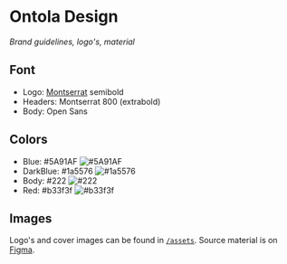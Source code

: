 # Ontola Design

_Brand guidelines, logo's, material_

## Font

- Logo: [Montserrat](https://fonts.google.com/specimen/Montserrat) semibold
- Headers: Montserrat 800 (extrabold)
- Body: Open Sans

## Colors

- Blue: #5A91AF ![#5A91AF](https://placehold.it/15/5A91AF/000000?text=+)
- DarkBlue: #1a5576  ![#1a5576](https://placehold.it/15/1a5576/000000?text=+)
- Body: #222  ![#222](https://placehold.it/15/222/000000?text=+)
- Red: #b33f3f  ![#b33f3f](https://placehold.it/15/b33f3f/000000?text=+)

## Images

Logo's and cover images can be found in [`/assets`](/assets). 
Source material is on [Figma](https://www.figma.com/file/NlZaIRm7AvOPDvRMFvEWnZ/Ontola-styleguide-and-logo?node-id=0%3A1).
